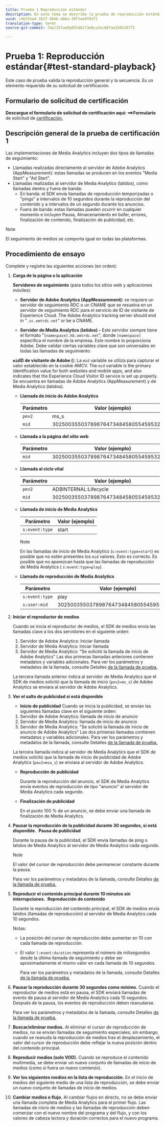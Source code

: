 ```yaml
---
title: Prueba 1 Reproducción estándar
description: En este tema se describe la prueba de reproducción estándar utilizada en la validación.
uuid: c4b3fead-1b27-484b-ab6a-39f1ae0f03f2
translation-type: tm+mt
source-git-commit: 7da115fae0a05548173e8ca3ec68fae250128775

---
```



# Prueba 1: Reproducción estándar{#test-standard-playback}

Este caso de prueba valida la reproducción general y la secuencia. Es un elemento requerido de su solicitud de certificación.

## Formulario de solicitud de certificación

**Descargue el formulario de solicitud de certificación aquí: ==&gt;Formulario** de solicitud de [certificación.](cert_req_form.docx)

## Descripción general de la prueba de certificación 1

Las implementaciones de Media Analytics incluyen dos tipos de llamadas de seguimiento:
* Llamadas realizadas directamente al servidor de Adobe Analytics (AppMeasurement): estas llamadas se producen en los eventos "Media Start" y "Ad Start".
* Llamadas realizadas al servidor de Media Analytics (latidos), como llamadas dentro y fuera de banda:
   * En banda: el SDK envía llamadas de reproducción temporizadas o "pings" a intervalos de 10 segundos durante la reproducción del contenido y a intervalos de un segundo durante los anuncios.
   * Fuera de banda: estas llamadas pueden ocurrir en cualquier momento e incluyen Pausa, Almacenamiento en búfer, errores, finalización de contenido, finalización de publicidad, etc.

>[!NOTE]
>El seguimiento de medios se comporta igual en todas las plataformas.

## Procedimiento de ensayo

Complete y registre las siguientes acciones (en orden):

1. **Carga de la página o la aplicación**

   **Servidores de seguimiento** (para todos los sitios web y aplicaciones móviles):

   * **Servidor de Adobe Analytics (AppMeasurement):** se requiere un servidor de seguimiento RDC o un CNAME que se resuelva en un servidor de seguimiento RDC para el servicio de ID de visitante de Experience Cloud. The Adobe Analytics tracking server should end in "`.sc.omtrdc.net`" or be a CNAME.

   * **Servidor de Media Analytics (latidos) -** Este servidor siempre tiene el formato "`[namespace].hb.omtrdc.net`", donde `[namespace]` especifica el nombre de la empresa. Este nombre lo proporciona Adobe.
   Debe validar ciertas variables clave que son universales en todas las llamadas de seguimiento:

   **`mid`ID de visitante de Adobe (**): La `mid` variable se utiliza para capturar el valor establecido en la cookie AMCV. The `mid` variable is the primary identification value for both websites and mobile apps, and also indicates that the Experience Cloud Visitor ID service is set up properly. Se encuentra en llamadas de Adobe Analytics (AppMeasurement) y de Media Analytics (latidos).

   * **Llamada de inicio de Adobe Analytics**

      | Parámetro | Valor (ejemplo) |
      |---|---|
      | `pev2` | ms_s |
      | `mid` | 30250035503789876473484580554595324209 |

   * **Llamada a la página del sitio web**

      | Parámetro | Valor (ejemplo) |
      |---|---|
      | `mid` | 30250035503789876473484580554595324209 |

   * **Llamada al ciclo vital**

      | Parámetro | Valor (ejemplo) |
      |---|---|
      | `pev2` | ADBINTERNAL:Lifecycle |
      | `mid` | 30250035503789876473484580554595324209 |

   * **Llamada de inicio de Media Analytics**

      | Parámetro | Valor (ejemplo) |
      |---|---|
      | `s:event:type` | start |

      >[!NOTE]
      >
      >En las llamadas de inicio de Media Analytics (`s:event:type=start`) es posible que no estén presentes los `mid` valores. Esto es correcto. Es posible que no aparezcan hasta que las llamadas de reproducción de Media Analytics ( `s:event:type=play`).

   * **Llamada de reproducción de Media Analytics**

      | Parámetro | Valor (ejemplo) |
      |---|---|
      | `s:event:type` | play |
      | `s:user:mid` | 30250035503789876473484580554595324209 |


1. **Iniciar el reproductor de medios**

   Cuando se inicia el reproductor de medios, el SDK de medios envía las llamadas clave a los dos servidores en el siguiente orden:

   1. Servidor de Adobe Analytics: Iniciar llamada
   1. Servidor de Media Analytics: Iniciar llamada
   1. Servidor de Media Analytics: "Se solicitó la llamada de inicio de Adobe Analytics"
   Las dos primeras llamadas anteriores contienen metadatos y variables adicionales. Para ver los parámetros y metadatos de la llamada, consulte Detalles [de la llamada de prueba.](/help/sdk-implement/validation/test-call-details.md#start-the-media-player)

   La tercera llamada anterior indica al servidor de Media Analytics que el SDK de medios solicitó que la llamada de inicio (`pev2=ms_s`) de Adobe Analytics se enviara al servidor de Adobe Analytics.

1. **Ver el salto de publicidad si está disponible**

   * **Inicio de publicidad**
   Cuando se inicia la publicidad, se envían las siguientes llamadas clave en el siguiente orden:

   1. Servidor de Adobe Analytics: llamada de inicio de anuncio
   1. Servidor de Media Analytics: llamada de inicio de anuncio
   1. Servidor de Media Analytics: "Se solicitó la llamada de inicio de anuncio de Adobe Analytics"
   Las dos primeras llamadas contienen metadatos y variables adicionales. Para ver los parámetros y metadatos de la llamada, consulte Detalles [de la llamada de prueba.](/help/sdk-implement/validation/test-call-details.md#view-ad-playback)

   La tercera llamada indica al servidor de Media Analytics que el SDK de medios solicitó que la llamada de inicio de publicidad de Adobe Analytics (`pev2=msa_s`) se enviara al servidor de Adobe Analytics.

   * **Reproducción de publicidad**

      Durante la reproducción del anuncio, el SDK de Media Analytics envía eventos de reproducción de tipo "anuncio" al servidor de Media Analytics cada segundo.

   * **Finalización de publicidad**

      En el punto 100 % de un anuncio, se debe enviar una llamada de finalización de Media Analytics.



1. **Pausar la reproducción de la publicidad durante 30 segundos, si está disponible.**  **Pausa de publicidad**

   Durante la pausa de la publicidad, el SDK envía llamadas de ping o latidos de Media Analytics al servidor de Media Analytics cada segundo.

   >[!NOTE]
   >
   >El valor del cursor de reproducción debe permanecer constante durante la pausa.

   Para ver los parámetros y metadatos de la llamada, consulte Detalles [de la llamada de prueba.](/help/sdk-implement/validation/test-call-details.md#ma-ad-pause-call)

1. **Reproducir el contenido principal durante 10 minutos sin interrupciones.**  **Reproducción de contenido**

   Durante la reproducción del contenido principal, el SDK de medios envía latidos (llamadas de reproducción) al servidor de Media Analytics cada 10 segundos.

   Notas:

   * La posición del cursor de reproducción debe aumentar en 10 con cada llamada de reproducción.
   * El valor `l:event:duration` representa el número de milisegundos desde la última llamada de seguimiento y debe ser aproximadamente el mismo valor en cada llamada de 10 segundos.

      Para ver los parámetros y metadatos de la llamada, consulte Detalles [de la llamada de prueba.](/help/sdk-implement/validation/test-call-details.md#play-main-content)

1. **Pausar la reproducción durante 30 segundos como mínimo.** Cuando el reproductor de medios está en pausa, el SDK enviará llamadas de evento de pausa al servidor de Media Analytics cada 10 segundos. Después de la pausa, los eventos de reproducción deben reanudarse.

   Para ver los parámetros y metadatos de la llamada, consulte Detalles [de la llamada de prueba.](/help/sdk-implement/validation/test-call-details.md#pause-main-content)

1. **Buscar/eliminar medios.** Al eliminar el cursor de reproducción de medios, no se envían llamadas de seguimiento especiales; sin embargo, cuando se reanuda la reproducción de medios tras el desplazamiento, el valor del cursor de reproducción debe reflejar la nueva posición dentro del contenido principal.

1. **Reproducir medios (solo VOD).** Cuando se reproduce el contenido multimedia, se debe enviar un nuevo conjunto de llamadas de inicio de medios (como si fuera un nuevo comienzo).

1. **Ver los siguientes medios en la lista de reproducción.** En el inicio de medios del siguiente medio de una lista de reproducción, se debe enviar un nuevo conjunto de llamadas de inicio de medios.

1. **Cambiar medios o flujo.** Al cambiar flujos en directo, no se debe enviar una llamada completa de Media Analytics para el primer flujo. Las llamadas de inicio de medios y las llamadas de reproducción deben comenzar con el nuevo nombre del programa y del flujo, y con los valores de cabeza lectora y duración correctos para el nuevo programa.


